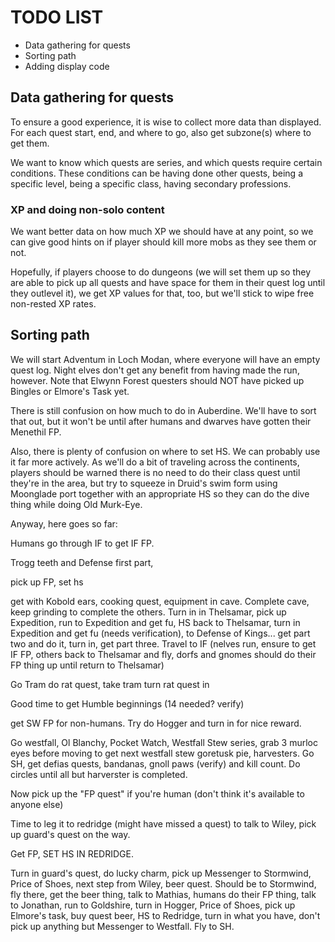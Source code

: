 # TODO LIST

* Data gathering for quests
* Sorting path
* Adding display code

## Data gathering for quests

To ensure a good experience, it is wise to collect more data than
displayed.  For each quest start, end, and where to go, also get
subzone(s) where to get them.

We want to know which quests are series, and which quests require
certain conditions.  These conditions can be having done other quests,
being a specific level, being a specific class, having secondary
professions.

### XP and doing non-solo content

We want better data on how much XP we should have at any point, so we
can give good hints on if player should kill more mobs as they see
them or not.

Hopefully, if players choose to do dungeons (we will set them up so
they are able to pick up all quests and have space for them in their
quest log until they outlevel it), we get XP values for that, too, but
we'll stick to wipe free non-rested XP rates.

## Sorting path

We will start Adventum in Loch Modan, where everyone will have an
empty quest log.  Night elves don't get any benefit from having made
the run, however.  Note that Elwynn Forest questers should NOT have
picked up Bingles or Elmore's Task yet.

There is still confusion on how much to do in Auberdine.  We'll have
to sort that out, but it won't be until after humans and dwarves have
gotten their Menethil FP.

Also, there is plenty of confusion on where to set HS.  We can
probably use it far more actively.  As we'll do a bit of traveling
across the continents, players should be warned there is no need to do
their class quest until they're in the area, but try to squeeze in
Druid's swim form using Moonglade port together with an appropriate HS
so they can do the dive thing while doing Old Murk-Eye.


Anyway, here goes so far:

Humans go through IF to get IF FP.  

Trogg teeth and Defense first part,

pick up FP, set hs

get with Kobold ears, cooking quest, equipment in cave.  Complete
cave, keep grinding to complete the others.  Turn in in Thelsamar,
pick up Expedition, run to Expedition and get fu, HS back to
Thelsamar, turn in Expedition and get fu (needs verification), to
Defense of Kings... get part two and do it, turn in, get part three.
Travel to IF (nelves run, ensure to get IF FP, others back to
Thelsamar and fly, dorfs and gnomes should do their FP thing up until
return to Thelsamar)

Go Tram do rat quest, take tram turn rat quest in

Good time to get Humble beginnings (14 needed? verify)

get SW FP for non-humans.  Try do Hogger and turn in for nice reward.

Go westfall, Ol Blanchy, Pocket Watch, Westfall Stew series, grab 3
murloc eyes before moving to get next westfall stew goretusk pie,
harvesters.  Go SH, get defias quests, bandanas, gnoll paws (verify)
and kill count.  Do circles until all but harverster is completed.

Now pick up the "FP quest" if you're human (don't think it's available to anyone else)

Time to leg it to redridge (might have missed a quest) to talk to
Wiley, pick up guard's quest on the way.

Get FP, SET HS IN REDRIDGE.

Turn in guard's quest, do lucky charm, pick up Messenger to Stormwind,
Price of Shoes, next step from Wiley, beer quest.  Should be to
Stormwind, fly there, get the beer thing, talk to Mathias, humans do
their FP thing, talk to Jonathan, run to Goldshire, turn in Hogger,
Price of Shoes, pick up Elmore's task, buy quest beer, HS to Redridge,
turn in what you have, don't pick up anything but Messenger to
Westfall.  Fly to SH.
